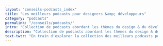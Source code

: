 ```yaml
---
layout: "conseils-podcasts_index"
title: "Les meilleurs podcasts pour designers &amp; développeurs"
category: "podcasts"
permalink: "/conseils/podcasts/"
intro: "Collection de podcasts abordant les thèmes du design & du développement de produits. Une mine d'infos sur le quotidien des personnes qui conçoivent et maintiennent les applications que vous utilisez au quotidien."
description: "Collection de podcasts abordant les thèmes du design & du développement de produits"
text-twtr: "En train d'explorer la collection des meilleurs podcasts pour designers et développeurs du @MagDuWebdesign"
---
```


